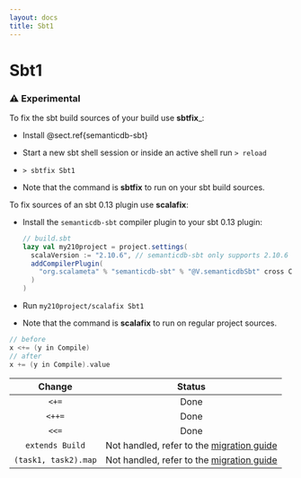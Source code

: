 ```yaml
---
layout: docs
title: Sbt1
---
```


# Sbt1

### ⚠️ Experimental

To fix the sbt build sources of your build use __sbtfix___:

- Install @sect.ref{semanticdb-sbt}

- Start a new sbt shell session or inside an active shell run `> reload`

- `> sbtfix Sbt1`

- Note that the command is __sbtfix__ to run on your sbt build sources.

To fix sources of an sbt 0.13 plugin use __scalafix__:

- Install the `semanticdb-sbt` compiler plugin to your sbt 0.13 plugin:

    ```scala
    // build.sbt
    lazy val my210project = project.settings(
      scalaVersion := "2.10.6", // semanticdb-sbt only supports 2.10.6
      addCompilerPlugin(
        "org.scalameta" % "semanticdb-sbt" % "@V.semanticdbSbt" cross CrossVersion.full
      )
    )
    ```

- Run `my210project/scalafix Sbt1`

- Note that the command is __scalafix__ to run on regular project sources.

```scala
// before
x <+= (y in Compile)
// after
x += (y in Compile).value
```

| Change          | Status |
|:---------------:|:------:|
| `<+=`           |  Done  |
| `<++=`          |  Done  |
| `<<=`           |  Done  |
| `extends Build` | Not handled, refer to the [migration guide](http://www.scala-sbt.org/1.x/docs/Migrating-from-sbt-013x.html#Migrating+from+the+Build+trait) |
| `(task1, task2).map` | Not handled, refer to the [migration guide](http://www.scala-sbt.org/1.x/docs/Migrating-from-sbt-013x.html#Migrating+from+the+tuple+enrichments) |

